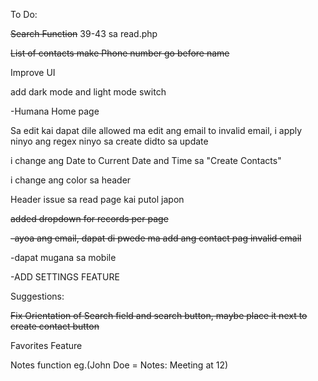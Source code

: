 To Do:

~~Search Function~~ 39-43 sa read.php

~~List of contacts make Phone number go before name~~

Improve UI

add dark mode and light mode switch

-Humana Home page

Sa edit kai dapat dile allowed ma edit ang email to invalid email, i apply ninyo ang regex ninyo sa create didto sa update

i change ang Date to Current Date and Time sa "Create Contacts"

i change ang color sa header

Header issue sa read page kai putol japon

~~added dropdown for records per page~~

~~-ayoa ang email, dapat di pwede ma add ang contact pag invalid email~~

-dapat mugana sa mobile

-ADD SETTINGS FEATURE

Suggestions:

~~Fix Orientation of Search field and search button, maybe place it next to create contact button~~

Favorites Feature

Notes function eg.(John Doe = Notes: Meeting at 12)
